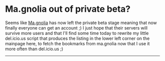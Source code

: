 # Ma.gnolia out of private beta?

Seems like [Ma.gnolia](http://ma.gnolia.com) has now left the private beta stage meaning that now finally everyone can get an account ;) I just hope that their servers will survive more users and that I'll find some time today to rewrite my little del.icio.us script that produces the listing in the lower left corner on the mainpage here, to fetch the bookmarks from ma.gnolia now that I use it more often than del.icio.us ;)

-------------------------------

